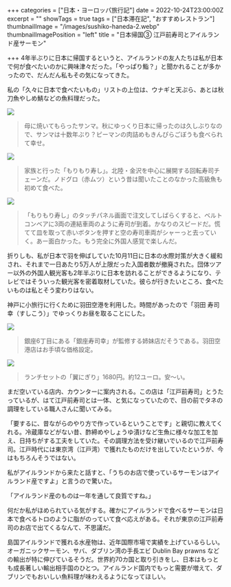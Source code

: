 +++
categories = ["日本・ヨーロッパ旅行記"]
date = 2022-10-24T23:00:00Z
excerpt = ""
showTags = true
tags = ["日本滞在記", "おすすめレストラン"]
thumbnailImage = "/images/sushiko-haneda-2.webp"
thumbnailImagePosition = "left"
title = "日本帰国③ 江戸前寿司とアイルランド産サーモン"

+++
4年半ぶりに日本に帰国するというと、アイルランドの友人たちは私が日本で何が食べたいのかに興味津々だった。「やっぱり鮨？」と聞かれることが多かったので、だんだん私もその気になってきた。

<!--more-->

私の「久々に日本で食べたいもの」リストの上位は、ウナギと天ぷら、あとは秋刀魚やしめ鯖などの魚料理だった。

![](/images/sanma-in-kasukabe.webp)

> 母に焼いてもらったサンマ。秋にゆっくり日本に帰ったのは久しぶりなので、サンマは十数年ぶり？ピーマンの肉詰めもきんぴらごぼうも食べられて幸せ。

![](/images/morimori-sushi-2.webp)

> 家族と行った「もりもり寿し」。北陸・金沢を中心に展開する回転寿司チェーンだ。ノドグロ（赤ムツ）という昔は聞いたことのなかった高級魚も初めて食べた。

![](/images/morimori-sushi1.webp)

> 「もりもり寿し」のタッチパネル画面で注文してしばらくすると、ベルトコンベアに3両の連結車両のように寿司が到着。かなりのスピードだ。慌てて皿を取って赤いボタンを押すと空の寿司車両がシャーっと去っていく。あー面白かった。もう完全に外国人感覚で楽しんだ。

折りしも、私が日本で羽を伸ばしていた10月11日に日本の水際対策が大きく緩和され、それまで一日あたり5万人が上限だった入国者数が撤廃された。団体ツアー以外の外国人観光客も2年半ぶりに日本を訪れることができるようになり、テレビではそういった観光客を密着取材していた。彼らが行きたいところ、食べたいものは私とそう変わりはない。

神戸に小旅行に行くために羽田空港を利用した。時間があったので「羽田 寿司幸（すしこう）」でゆっくりお昼を取ることにした。

![](/images/sushiko-haneda-1.webp)

> 銀座6丁目にある「銀座寿司幸」が監修する姉妹店だそうである。羽田空港店はお手頃な価格設定。

![](/images/sushiko-haneda-2.webp)

> ランチセットの「翼にぎり」1680円。約12ユーロ。安～い。

まだ空いている店内、カウンターに案内される。この店は「江戸前寿司」とうたっているが、はて江戸前寿司とは一体、と気になっていたので、目の前でタネの調理をしている職人さんに聞いてみる。

「要するに、昔ながらのやり方で作っているということです」と親切に教えてくれる。冷蔵庫などがない昔、酢締めやしょうゆ漬けなど生魚に様々な加工を加え、日持ちがする工夫をしていた。その調理方法を受け継いでいるので江戸前寿司。江戸時代には東京湾（江戸湾）で獲れたものだけを出していたというが、今はもちろんそうではない。

私がアイルランドから来たと話すと、「うちのお店で使っているサーモンはアイルランド産ですよ」と言うので驚いた。

「アイルランド産のものは一年を通して良質ですね。」

何だか私がほめられている気がする。確かにアイルランドで食べるサーモンは日本で食べるトロのように脂がのっていて食べ応えがある。それが東京の江戸前寿司のお店で出てくるなんて、不思議だ。

島国アイルランドで獲れる水産物は、近年国際市場で実績を上げているらしい。オーガニックサーモン、サバ、ダブリン湾の手長エビ Dublin Bay prawns などの輸出が特に伸びているそうだ。世界約70カ国と取り引きをし、日本はもっとも成長著しい輸出相手国のひとつ。アイルランド国内でもっと需要が増えて、ダブリンでもおいしい魚料理が味わえるようになってほしい。